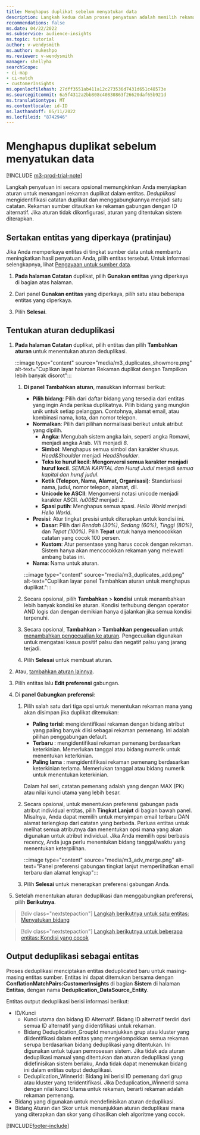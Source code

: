 ```yaml
---
title: Menghapus duplikat sebelum menyatukan data
description: Langkah kedua dalam proses penyatuan adalah memilih rekaman mana yang harus disimpan saat duplikat ditemukan.
recommendations: false
ms.date: 04/22/2022
ms.subservice: audience-insights
ms.topic: tutorial
author: v-wendysmith
ms.author: mukeshpo
ms.reviewer: v-wendysmith
manager: shellyha
searchScope:
- ci-map
- ci-match
- customerInsights
ms.openlocfilehash: 27dff3551ab411a12c273536d7431d651c48573e
ms.sourcegitcommit: 6a5f4312a2bb808c40830863f26620daf65b921d
ms.translationtype: MT
ms.contentlocale: id-ID
ms.lasthandoff: 05/11/2022
ms.locfileid: "8742946"
---
```

# <a name="remove-duplicates-before-unifying-data"></a>Menghapus duplikat sebelum menyatukan data

[!INCLUDE [m3-prod-trial-note](includes/m3-prod-trial-note.md)]

Langkah penyatuan ini secara opsional memungkinkan Anda menyiapkan aturan untuk menangani rekaman duplikat dalam entitas. *Deduplikasi* mengidentifikasi catatan duplikat dan menggabungkannya menjadi satu catatan. Rekaman sumber ditautkan ke rekaman gabungan dengan ID alternatif. Jika aturan tidak dikonfigurasi, aturan yang ditentukan sistem diterapkan.

## <a name="include-enriched-entities-preview"></a>Sertakan entitas yang diperkaya (pratinjau)

Jika Anda memperkaya entitas di tingkat sumber data untuk membantu meningkatkan hasil penyatuan Anda, pilih entitas tersebut. Untuk informasi selengkapnya, lihat [Pengayaan untuk sumber data](data-sources-enrichment.md).

1. **Pada halaman Catatan** duplikat, pilih **Gunakan entitas** yang diperkaya di bagian atas halaman.

1. Dari panel **Gunakan entitas** yang diperkaya, pilih satu atau beberapa entitas yang diperkaya.

1. Pilih **Selesai**.

## <a name="define-deduplication-rules"></a>Tentukan aturan deduplikasi

1. **Pada halaman Catatan** duplikat, pilih entitas dan pilih **Tambahkan aturan** untuk menentukan aturan deduplikasi.

   :::image type="content" source="media/m3_duplicates_showmore.png" alt-text="Cuplikan layar halaman Rekaman duplikat dengan Tampilkan lebih banyak disorot":::

   1. **Di panel Tambahkan aturan**, masukkan informasi berikut:
      - **Pilih bidang**: Pilih dari daftar bidang yang tersedia dari entitas yang ingin Anda periksa duplikatnya. Pilih bidang yang mungkin unik untuk setiap pelanggan. Contohnya, alamat email, atau kombinasi nama, kota, dan nomor telepon.
      - **Normalkan**: Pilih dari pilihan normalisasi berikut untuk atribut yang dipilih.
        - **Angka**: Mengubah sistem angka lain, seperti angka Romawi, menjadi angka Arab. *VIII* menjadi *8*.
        - **Simbol**: Menghapus semua simbol dan karakter khusus. *Head&Shoulder* menjadi *HeadShoulder*.
        - **Teks ke huruf kecil: Mengonversi semua karakter menjadi huruf kecil**. *SEMUA KAPITAL dan Huruf Judul* menjadi *semua kapital dan huruf judul*.
        - **Ketik (Telepon, Nama, Alamat, Organisasi)**: Standarisasi nama, judul, nomor telepon, alamat, dll.
        - **Unicode ke ASCII**: Mengonversi notasi unicode menjadi karakter ASCII. */u00B2* menjadi *2*.
        - **Spasi putih**: Menghapus semua spasi. *Hello   World* menjadi *Hello World*.
      - **Presisi**: Atur tingkat presisi untuk diterapkan untuk kondisi ini.
        - **Dasar**: Pilih dari *Rendah (30%)*, *Sedang (60%)*, *Tinggi (80%)*, dan *Tepat (100%)*. Pilih **Tepat** untuk hanya mencocokkan catatan yang cocok 100 persen.
        - **Kustom**: Atur persentase yang harus cocok dengan rekaman. Sistem hanya akan mencocokkan rekaman yang melewati ambang batas ini.
      - **Nama**: Nama untuk aturan.

      :::image type="content" source="media/m3_duplicates_add.png" alt-text="Cuplikan layar panel Tambahkan aturan untuk menghapus duplikat.":::

   1. Secara opsional, pilih **Tambahkan** > **kondisi** untuk menambahkan lebih banyak kondisi ke aturan. Kondisi terhubung dengan operator AND logis dan dengan demikian hanya dijalankan jika semua kondisi terpenuhi.

   1. Secara opsional, **Tambahkan** > **Tambahkan pengecualian** untuk [menambahkan pengecualian ke aturan](match-entities.md#add-exceptions-to-a-rule). Pengecualian digunakan untuk mengatasi kasus positif palsu dan negatif palsu yang jarang terjadi.

   1. Pilih **Selesai** untuk membuat aturan.

1. Atau, [tambahkan aturan lainnya](#define-deduplication-rules).

1. Pilih entitas lalu **Edit preferensi** gabungan.

1. Di **panel Gabungkan preferensi**:
   1. Pilih salah satu dari tiga opsi untuk menentukan rekaman mana yang akan disimpan jika duplikat ditemukan:
      - **Paling terisi**: mengidentifikasi rekaman dengan bidang atribut yang paling banyak diisi sebagai rekaman pemenang. Ini adalah pilihan penggabungan default.
      - **Terbaru** : mengidentifikasi rekaman pemenang berdasarkan keterkinian. Memerlukan tanggal atau bidang numerik untuk menentukan keterkinian.
      - **Paling lama** : mengidentifikasi rekaman pemenang berdasarkan keterkinian terlama. Memerlukan tanggal atau bidang numerik untuk menentukan keterkinian.
      
      Dalam hal seri, catatan pemenang adalah yang dengan MAX (PK) atau nilai kunci utama yang lebih besar.
      
   1. Secara opsional, untuk menentukan preferensi gabungan pada atribut individual entitas, pilih **Tingkat Lanjut** di bagian bawah panel. Misalnya, Anda dapat memilih untuk menyimpan email terbaru DAN alamat terlengkap dari catatan yang berbeda. Perluas entitas untuk melihat semua atributnya dan menentukan opsi mana yang akan digunakan untuk atribut individual. Jika Anda memilih opsi berbasis recency, Anda juga perlu menentukan bidang tanggal/waktu yang menentukan keterpilihan.

      :::image type="content" source="media/m3_adv_merge.png" alt-text="Panel preferensi gabungan tingkat lanjut memperlihatkan email terbaru dan alamat lengkap":::

   1. Pilih **Selesai** untuk menerapkan preferensi gabungan Anda.

1. Setelah menentukan aturan deduplikasi dan menggabungkan preferensi, pilih **Berikutnya**.
  
> [!div class="nextstepaction"]
> [Langkah berikutnya untuk satu entitas: Menyatukan bidang](merge-entities.md)

> [!div class="nextstepaction"]
> [Langkah berikutnya untuk beberapa entitas: Kondisi yang cocok](match-entities.md)

## <a name="deduplication-output-as-an-entity"></a>Output deduplikasi sebagai entitas

Proses deduplikasi menciptakan entitas deduplicated baru untuk masing-masing entitas sumber. Entitas ini dapat ditemukan bersama dengan **ConflationMatchPairs:CustomerInsights** di bagian **Sistem** di halaman **Entitas**, dengan nama **Deduplication_DataSource_Entity**.

Entitas output deduplikasi berisi informasi berikut:

- ID/Kunci
  - Kunci utama dan bidang ID Alternatif. Bidang ID alternatif terdiri dari semua ID alternatif yang diidentifikasi untuk rekaman.
  - Bidang Deduplication_GroupId menunjukkan grup atau kluster yang diidentifikasi dalam entitas yang mengelompokkan semua rekaman serupa berdasarkan bidang deduplikasi yang ditentukan. Ini digunakan untuk tujuan pemrosesan sistem. Jika tidak ada aturan deduplikasi manual yang ditentukan dan aturan deduplikasi yang didefinisikan sistem berlaku, Anda tidak dapat menemukan bidang ini dalam entitas output deduplikasi.
  - Deduplication_WinnerId: Bidang ini berisi ID pemenang dari grup atau kluster yang teridentifikasi. Jika Deduplication_WinnerId sama dengan nilai kunci Utama untuk rekaman, berarti rekaman adalah rekaman pemenang.
- Bidang yang digunakan untuk mendefinisikan aturan deduplikasi.
- Bidang Aturan dan Skor untuk menunjukkan aturan deduplikasi mana yang diterapkan dan skor yang dihasilkan oleh algoritme yang cocok.

[!INCLUDE[footer-include](includes/footer-banner.md)]
